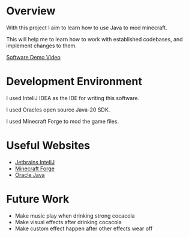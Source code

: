 # Overview

With this project I aim to learn how to use Java to mod minecraft.

This will help me to learn how to work with established codebases, and implement changes to them.

[Software Demo Video](https://www.youtube.com/watch?v=XqA0jZtK2KM)

# Development Environment

I used InteliJ IDEA as the IDE for writing this software.

I used Oracles open source Java-20 SDK.

I used Minecraft Forge to mod the game files.

# Useful Websites

- [Jetbrains InteliJ](https://www.jetbrains.com/idea/)
- [Minecraft Forge](https://docs.minecraftforge.net/en/latest/gettingstarted/)
- [Oracle Java](https://www.oracle.com/java/technologies/downloads/#jdk20-windows)

# Future Work

- Make music play when drinking strong cocacola
- Make visual effects after drinking cocacola
- Make custom effect happen after other effects wear off